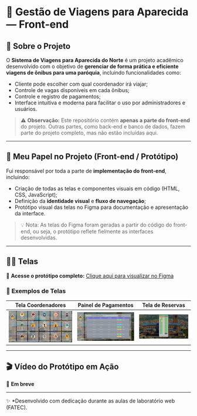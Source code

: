 # 🚌 Gestão de Viagens para Aparecida — Front-end

## 🎯 Sobre o Projeto  
O **Sistema de Viagens para Aparecida do Norte** é um projeto acadêmico desenvolvido com o objetivo de **gerenciar de forma prática e eficiente viagens de ônibus para uma paróquia**, incluindo funcionalidades como:  

- Cliente pode escolher com qual coordenador irá viajar;  
- Controle de vagas disponíveis em cada ônibus;  
- Controle e registro de pagamentos;  
- Interface intuitiva e moderna para facilitar o uso por administradores e usuários.  

> ⚠️ **Observação:** Este repositório contém **apenas a parte do front-end** do projeto. Outras partes, como back-end e banco de dados, fazem parte do projeto completo, mas não estão incluídas aqui.

---

## 🎨 Meu Papel no Projeto (Front-end / Protótipo)
Fui responsável por toda a parte de **implementação do front-end**, incluindo:

- Criação de todas as telas e componentes visuais em código (HTML, CSS, JavaScript);  
- Definição da **identidade visual** e **fluxo de navegação**;  
- Protótipo visual das telas no Figma para documentação e apresentação da interface.

> 💡 Nota: As telas do Figma foram geradas a partir do código do front-end, ou seja, o protótipo reflete fielmente as interfaces desenvolvidas.

---

## 🧑‍💻 Telas
🔗 **Acesse o protótipo completo:** [Clique aqui para visualizar no Figma](#)  

### 📸 **Exemplos de Telas**
| Tela Coordenadores | Painel de Pagamentos | Tela de Reservas |
|------------------|--------------------|-----------------|
| ![Tela Inicial](imagens/tela-coordenadores.jpg) | ![Painel de Pagamentos](imagens/tela-planilha.jpg) | ![Tela de Reservas](imagens/tela-assentos.jpg) |

---

## 🎬 Vídeo do Protótipo em Ação
🎥 **Em breve**  

---

✨ *Desenvolvido com dedicação durante as aulas de laboratório web (FATEC).
